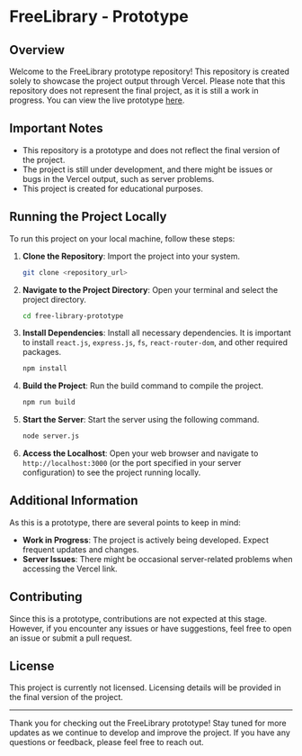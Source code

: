 # FreeLibrary - Prototype

## Overview

Welcome to the FreeLibrary prototype repository! This repository is created solely to showcase the project output through Vercel. Please note that this repository does not represent the final project, as it is still a work in progress. You can view the live prototype [here](https://free-library-prototype.vercel.app/).

## Important Notes

- This repository is a prototype and does not reflect the final version of the project.
- The project is still under development, and there might be issues or bugs in the Vercel output, such as server problems.
- This project is created for educational purposes.

## Running the Project Locally

To run this project on your local machine, follow these steps:

1. **Clone the Repository**: Import the project into your system.
    ```bash
    git clone <repository_url>
    ```

2. **Navigate to the Project Directory**: Open your terminal and select the project directory.
    ```bash
    cd free-library-prototype
    ```

3. **Install Dependencies**: Install all necessary dependencies. It is important to install `react.js`, `express.js`, `fs`, `react-router-dom`, and other required packages.
    ```bash
    npm install
    ```

4. **Build the Project**: Run the build command to compile the project.
    ```bash
    npm run build
    ```

5. **Start the Server**: Start the server using the following command.
    ```bash
    node server.js
    ```

6. **Access the Localhost**: Open your web browser and navigate to `http://localhost:3000` (or the port specified in your server configuration) to see the project running locally.

## Additional Information

As this is a prototype, there are several points to keep in mind:

- **Work in Progress**: The project is actively being developed. Expect frequent updates and changes.
- **Server Issues**: There might be occasional server-related problems when accessing the Vercel link.

## Contributing

Since this is a prototype, contributions are not expected at this stage. However, if you encounter any issues or have suggestions, feel free to open an issue or submit a pull request.

## License

This project is currently not licensed. Licensing details will be provided in the final version of the project.

---

Thank you for checking out the FreeLibrary prototype! Stay tuned for more updates as we continue to develop and improve the project. If you have any questions or feedback, please feel free to reach out.
